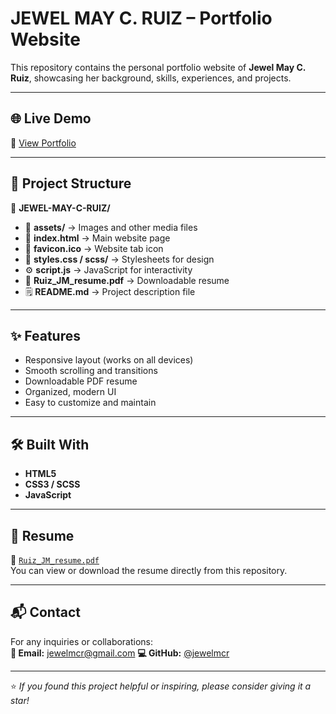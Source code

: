 # JEWEL MAY C. RUIZ – Portfolio Website

This repository contains the personal portfolio website of **Jewel May C. Ruiz**, showcasing her background, skills, experiences, and projects.

---

## 🌐 Live Demo
🔗 [View Portfolio](https://jewelmcr.github.io/JEWEL-MAY-C.-RUIZ/)

---

## 📁 Project Structure

📂 **JEWEL-MAY-C-RUIZ/**
- 📁 **assets/** → Images and other media files  
- 📄 **index.html** → Main website page  
- 🧩 **favicon.ico** → Website tab icon  
- 🎨 **styles.css / scss/** → Stylesheets for design  
- ⚙️ **script.js** → JavaScript for interactivity  
- 📜 **Ruiz_JM_resume.pdf** → Downloadable resume  
- 🗒️ **README.md** → Project description file



---

## ✨ Features
- Responsive layout (works on all devices)
- Smooth scrolling and transitions
- Downloadable PDF resume
- Organized, modern UI
- Easy to customize and maintain

---

## 🛠️ Built With
- **HTML5**
- **CSS3 / SCSS**
- **JavaScript**

---

## 📄 Resume
📎 [`Ruiz_JM_resume.pdf`](./Ruiz_JM_resume.pdf)  
You can view or download the resume directly from this repository.

---

## 📬 Contact
For any inquiries or collaborations:  
**📧 Email:** jewelmcr@gmail.com
**💻 GitHub:** [@jewelmcr](https://github.com/jewelmcr)

---

⭐ *If you found this project helpful or inspiring, please consider giving it a star!*
